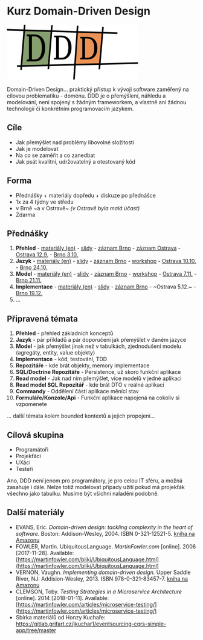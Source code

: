 # Kurz Domain-Driven Design

![DDD logo](ddd_sm.png)

Domain-Driven Design... praktický přístup k vývoji software zaměřený na cílovou problematiku - doménu. DDD je o přemýšlení, náhledu a modelování, není spojený s žádným frameworkem, a vlastně ani žádnou technologií či konkrétním programovacím jazykem.

## Cíle

* Jak přemýšlet nad problémy libovolné složitosti
* Jak je modelovat
* Na co se zaměřit a co zanedbat
* Jak psát kvalitní, udržovatelný a otestovaný kód

## Forma

* Přednášky + materiály dopředu + diskuze po přednášce
* 1x za 4 týdny ve středu
* v Brně ~a v Ostravě~ *(v Ostravě byla malá účast)*
* Zdarma

## Přednášky

1. **Přehled** -
  [materiály (en)](1-overview/overview.md) -
  [slidy](https://www.slideshare.net/Svatoplukimara/ddd-kurz-1-pehled) -
  [záznam Brno](https://www.youtube.com/watch?v=Bd_ntFcqN7M) - 
  [záznam Ostrava](https://www.youtube.com/watch?v=N1TfKRJd7Rs) -
  [Ostrava 12.9.](https://www.facebook.com/events/2221134194773795/) -
  [Brno 3.10.](https://www.facebook.com/events/1833155483466249)
1. **Jazyk** - 
  [materiály (en)](2-language/language.md) -
  [slidy](https://www.slideshare.net/Svatoplukimara/ddd-kurz-2-jazyk) -
  [záznam Brno](https://www.youtube.com/watch?v=-AEGHFC-Omw) -
  [workshop](2-language/workshop/workshop.md) -
  [Ostrava 10.10.](https://www.facebook.com/events/164359401137716) -
  [Brno 24.10.](https://www.facebook.com/events/2188601447877078)
1. **Model** -
  [materiály (en)](3-model/model.md) -
  [slidy](https://www.slideshare.net/Svatoplukimara/ddd-kurz-3-model) -
  [záznam Brno](https://www.youtube.com/watch?v=oKN9a6JL54o) -
  [workshop](3-model/workshop/workshop.md) -
  [Ostrava 7.11.](https://www.facebook.com/events/189432881986539/) -
  [Brno 21.11.](https://www.facebook.com/events/277038186350190/)
1. **Implementace** -
  [materiály (en)](4-implementation/implementation.md) -
  [slidy](https://www.slideshare.net/Svatoplukimara/ddd-kurz-4-implementace/) -
  [záznam Brno](https://www.youtube.com/watch?v=_9OyhJtebos) -
  ~Ostrava 5.12.~ -
  [Brno 19.12.](https://www.facebook.com/events/1963793990589645)
1. ...

## Připravená témata

1. **Přehled** - přehled základních konceptů
1. **Jazyk** - pár příkladů a pár doporučení jak přemýšlet v daném jazyce
1. **Model** - jak přemýšlet jinak než v tabulkách, zjednodušení modelu (agregáty, entity, value objekty)
1. **Implementace** - kód, testování, TDD
1. **Repozitáře** - kde brát objekty, memory implementace
1. **SQL/Doctrine Repozitáře** - Persistence, už skoro funkční aplikace
1. **Read model** - Jak nad ním přemýšlet, více modelů v jedné aplikaci
1. **Read model SQL Repozitář** - kde brát DTO v reálné aplikaci
1. **Commandy** - Oddělení části aplikace měnící stav
1. **Formuláře/Konzole/Api** - Funkční aplikace napojená na cokoliv si vzpomenete

... další témata kolem bounded kontextů a jejich propojení...

## Cílová skupina

* Programátoři
* Projekťáci
* UXáci
* Testeři

Ano, DDD není jenom pro programátory, je pro celou IT sféru, a možná zasahuje i dále. Nelze totiž modelovat případy užití pokud má projekťák všechno jako tabulku. Musíme být všichni naladěni podobně.

## Další materiály

* EVANS, Eric. *Domain-driven design: tackling complexity in the heart of software*. Boston: Addison-Wesley, 2004. ISBN 0-321-12521-5. [kniha na Amazonu](https://www.amazon.com/Domain-Driven-Design-Tackling-Complexity-Software/dp/0321125215)
* FOWLER, Martin. UbiquitousLanguage. *MartinFowler.com* [online]. 2006 [2017-11-28]. Available: [https://martinfowler.com/bliki/UbiquitousLanguage.html](https://martinfowler.com/bliki/UbiquitousLanguage.html)
* VERNON, Vaughn. *Implementing domain-driven design.* Upper Saddle River, NJ: Addision-Wesley, 2013. ISBN 978-0-321-83457-7. [kniha na Amazonu](https://www.amazon.com/Implementing-Domain-Driven-Design-Vaughn-Vernon/dp/0321834577)
* CLEMSON, Toby. *Testing Strategies in a Microservice Architecture* [online]. 2014 [2018-01-11]. Available: [https://martinfowler.com/articles/microservice-testing/](https://martinfowler.com/articles/microservice-testing/)
* Sbírka materiálů od Honzy Kuchaře: https://gitlab.grifart.cz/jkuchar1/eventsourcing-cqrs-simple-app/tree/master
